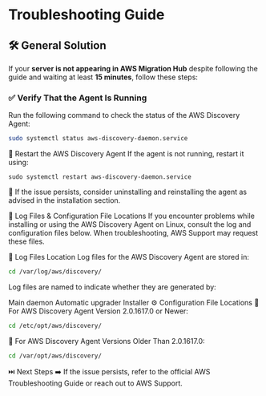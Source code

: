 # **Troubleshooting Guide**

## 🛠️ **General Solution**
If your **server is not appearing in AWS Migration Hub** despite following the guide and waiting at least **15 minutes**, follow these steps:

### ✅ **Verify That the Agent Is Running**
Run the following command to check the status of the AWS Discovery Agent:
```bash
sudo systemctl status aws-discovery-daemon.service
```
🔄 Restart the AWS Discovery Agent
If the agent is not running, restart it using:
```
sudo systemctl restart aws-discovery-daemon.service
```
📌 If the issue persists, consider uninstalling and reinstalling the agent as advised in the installation section.

📂 Log Files & Configuration File Locations
If you encounter problems while installing or using the AWS Discovery Agent on Linux, consult the log and configuration files below.
When troubleshooting, AWS Support may request these files.

📄 Log Files Location
Log files for the AWS Discovery Agent are stored in:
```bash
cd /var/log/aws/discovery/
```
Log files are named to indicate whether they are generated by:

Main daemon
Automatic upgrader
Installer
⚙️ Configuration File Locations
🔹 For AWS Discovery Agent Version 2.0.1617.0 or Newer:
```bash
cd /etc/opt/aws/discovery/
```
🔹 For AWS Discovery Agent Versions Older Than 2.0.1617.0:
```bash
cd /var/opt/aws/discovery/
```
⏭️ Next Steps
➡️ If the issue persists, refer to the official AWS Troubleshooting Guide or reach out to AWS Support.

